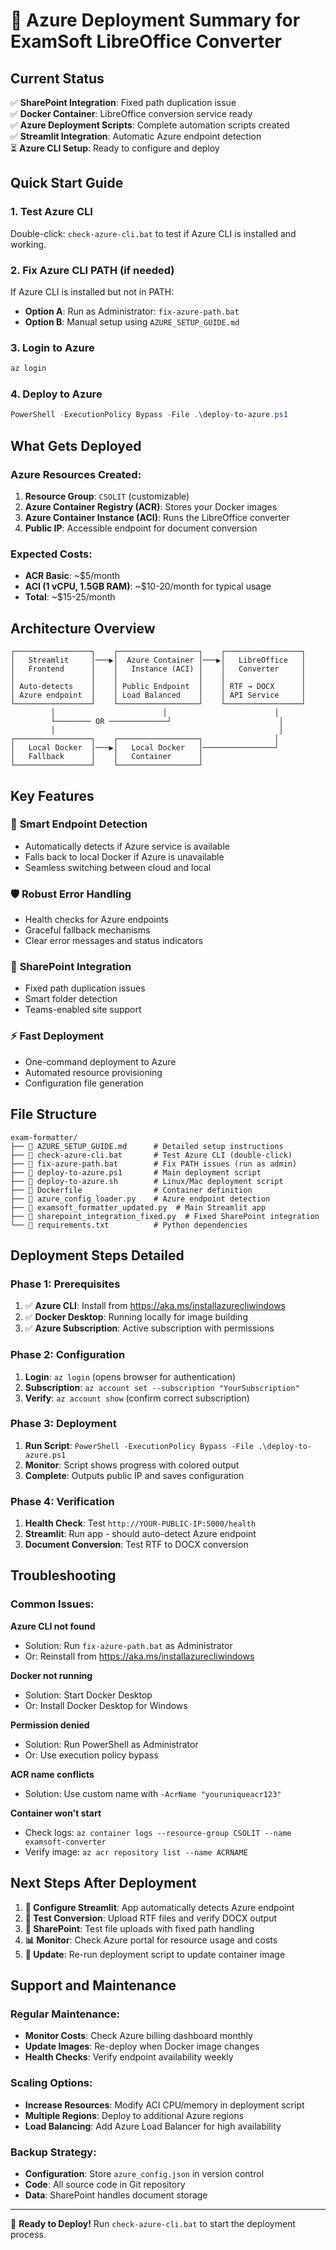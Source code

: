 # 🚀 Azure Deployment Summary for ExamSoft LibreOffice Converter

## Current Status
✅ **SharePoint Integration**: Fixed path duplication issue  
✅ **Docker Container**: LibreOffice conversion service ready  
✅ **Azure Deployment Scripts**: Complete automation scripts created  
✅ **Streamlit Integration**: Automatic Azure endpoint detection  
⏳ **Azure CLI Setup**: Ready to configure and deploy  

## Quick Start Guide

### 1. Test Azure CLI
Double-click: `check-azure-cli.bat` to test if Azure CLI is installed and working.

### 2. Fix Azure CLI PATH (if needed)
If Azure CLI is installed but not in PATH:
- **Option A**: Run as Administrator: `fix-azure-path.bat`
- **Option B**: Manual setup using `AZURE_SETUP_GUIDE.md`

### 3. Login to Azure
```bash
az login
```

### 4. Deploy to Azure
```powershell
PowerShell -ExecutionPolicy Bypass -File .\deploy-to-azure.ps1
```

## What Gets Deployed

### Azure Resources Created:
1. **Resource Group**: `CSOLIT` (customizable)
2. **Azure Container Registry (ACR)**: Stores your Docker images
3. **Azure Container Instance (ACI)**: Runs the LibreOffice converter
4. **Public IP**: Accessible endpoint for document conversion

### Expected Costs:
- **ACR Basic**: ~$5/month
- **ACI (1 vCPU, 1.5GB RAM)**: ~$10-20/month for typical usage
- **Total**: ~$15-25/month

## Architecture Overview

```
┌─────────────────┐    ┌──────────────────┐    ┌─────────────────┐
│   Streamlit     │───▶│  Azure Container │───▶│   LibreOffice   │
│   Frontend      │    │   Instance (ACI) │    │   Converter     │
│                 │    │                  │    │                 │
│ Auto-detects    │    │ Public Endpoint  │    │ RTF → DOCX      │
│ Azure endpoint  │    │ Load Balanced    │    │ API Service     │
└─────────────────┘    └──────────────────┘    └─────────────────┘
         │                        │                        │
         └──────── OR ─────────────┘                        │
         │                                                  │
┌─────────────────┐    ┌──────────────────┐                │
│   Local Docker  │───▶│   Local Docker   │────────────────┘
│   Fallback      │    │   Container      │
└─────────────────┘    └──────────────────┘
```

## Key Features

### 🔄 **Smart Endpoint Detection**
- Automatically detects if Azure service is available
- Falls back to local Docker if Azure is unavailable
- Seamless switching between cloud and local

### 🛡️ **Robust Error Handling**
- Health checks for Azure endpoints
- Graceful fallback mechanisms
- Clear error messages and status indicators

### 📁 **SharePoint Integration**
- Fixed path duplication issues
- Smart folder detection
- Teams-enabled site support

### ⚡ **Fast Deployment**
- One-command deployment to Azure
- Automated resource provisioning
- Configuration file generation

## File Structure

```
exam-formatter/
├── 📄 AZURE_SETUP_GUIDE.md      # Detailed setup instructions
├── 🔧 check-azure-cli.bat       # Test Azure CLI (double-click)
├── 🔧 fix-azure-path.bat        # Fix PATH issues (run as admin)
├── 🚀 deploy-to-azure.ps1       # Main deployment script
├── 🚀 deploy-to-azure.sh        # Linux/Mac deployment script
├── 🐳 Dockerfile                # Container definition
├── 🔧 azure_config_loader.py    # Azure endpoint detection
├── 📱 examsoft_formatter_updated.py  # Main Streamlit app
├── 📁 sharepoint_integration_fixed.py  # Fixed SharePoint integration
└── 📄 requirements.txt          # Python dependencies
```

## Deployment Steps Detailed

### Phase 1: Prerequisites
1. ✅ **Azure CLI**: Install from https://aka.ms/installazurecliwindows
2. ✅ **Docker Desktop**: Running locally for image building
3. ✅ **Azure Subscription**: Active subscription with permissions

### Phase 2: Configuration
1. **Login**: `az login` (opens browser for authentication)
2. **Subscription**: `az account set --subscription "YourSubscription"`
3. **Verify**: `az account show` (confirm correct subscription)

### Phase 3: Deployment
1. **Run Script**: `PowerShell -ExecutionPolicy Bypass -File .\deploy-to-azure.ps1`
2. **Monitor**: Script shows progress with colored output
3. **Complete**: Outputs public IP and saves configuration

### Phase 4: Verification
1. **Health Check**: Test `http://YOUR-PUBLIC-IP:5000/health`
2. **Streamlit**: Run app - should auto-detect Azure endpoint
3. **Document Conversion**: Test RTF to DOCX conversion

## Troubleshooting

### Common Issues:

**Azure CLI not found**
- Solution: Run `fix-azure-path.bat` as Administrator
- Or: Reinstall from https://aka.ms/installazurecliwindows

**Docker not running**
- Solution: Start Docker Desktop
- Or: Install Docker Desktop for Windows

**Permission denied**
- Solution: Run PowerShell as Administrator
- Or: Use execution policy bypass

**ACR name conflicts**
- Solution: Use custom name with `-AcrName "youruniqueacr123"`

**Container won't start**
- Check logs: `az container logs --resource-group CSOLIT --name examsoft-converter`
- Verify image: `az acr repository list --name ACRNAME`

## Next Steps After Deployment

1. **🔧 Configure Streamlit**: App automatically detects Azure endpoint
2. **📝 Test Conversion**: Upload RTF files and verify DOCX output
3. **📁 SharePoint**: Test file uploads with fixed path handling
4. **📊 Monitor**: Check Azure portal for resource usage and costs
5. **🔄 Update**: Re-run deployment script to update container image

## Support and Maintenance

### Regular Maintenance:
- **Monitor Costs**: Check Azure billing dashboard monthly
- **Update Images**: Re-deploy when Docker image changes
- **Health Checks**: Verify endpoint availability weekly

### Scaling Options:
- **Increase Resources**: Modify ACI CPU/memory in deployment script
- **Multiple Regions**: Deploy to additional Azure regions
- **Load Balancing**: Add Azure Load Balancer for high availability

### Backup Strategy:
- **Configuration**: Store `azure_config.json` in version control
- **Code**: All source code in Git repository
- **Data**: SharePoint handles document storage

---

🎯 **Ready to Deploy!** Run `check-azure-cli.bat` to start the deployment process.
